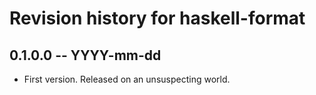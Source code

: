 # Revision history for haskell-format

## 0.1.0.0 -- YYYY-mm-dd

* First version. Released on an unsuspecting world.
